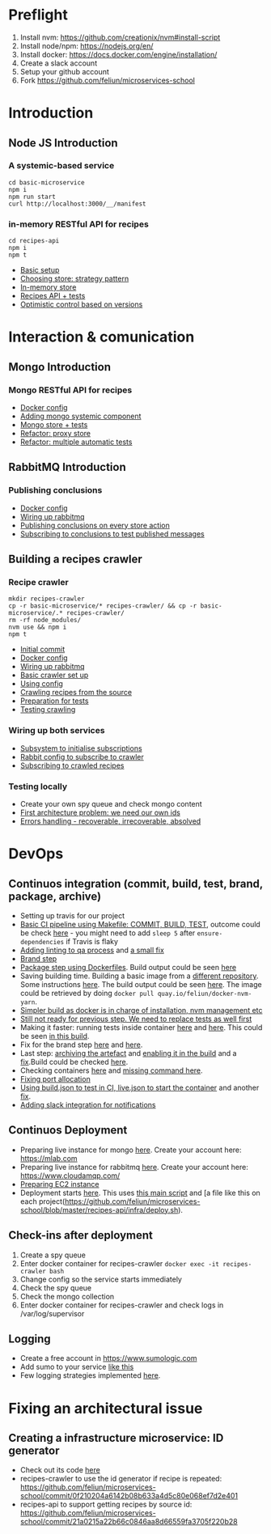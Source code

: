# Preflight

1. Install nvm: https://github.com/creationix/nvm#install-script
2. Install node/npm: https://nodejs.org/en/
3. Install docker: https://docs.docker.com/engine/installation/
4. Create a slack account
5. Setup your github account
6. Fork https://github.com/feliun/microservices-school

# Introduction

## Node JS Introduction

### A systemic-based service

```
cd basic-microservice
npm i
npm run start
curl http://localhost:3000/__/manifest
```

### in-memory RESTful API for recipes

```
cd recipes-api
npm i
npm t
```
- [Basic setup](https://github.com/feliun/microservices-school/commit/7f8ea46f69017f2b3748313fdabbe98d1d91b792)
- [Choosing store: strategy pattern](https://github.com/feliun/microservices-school/commit/910cb1283606d6d95ba71dd822501001d8942a71)
- [In-memory store](https://github.com/feliun/microservices-school/commit/8b07859deb97d5d98a3ae230b6af74923772e50f)
- [Recipes API + tests](https://github.com/feliun/microservices-school/commit/12ecc27016a67a05e51a43c6853786857a04d0db)
- [Optimistic control based on versions](https://github.com/feliun/microservices-school/commit/8949ea7119156e4eb6e279aa75f770545daa144f)

# Interaction & comunication

## Mongo Introduction

### Mongo RESTful API for recipes
- [Docker config](https://github.com/feliun/microservices-school/commit/829bbc3ced32e701136f94f55c9f0344abfcd377)
- [Adding mongo systemic component](https://github.com/feliun/microservices-school/commit/2deb5b311ee785781d20c098f55a52d32ec5e5a4)
- [Mongo store + tests](https://github.com/feliun/microservices-school/commit/5423f7f0f9c0acd358e8181bcc988e5434e26a1d)
- [Refactor: proxy store](https://github.com/feliun/microservices-school/commit/77b26f343442a9c45f1c029a462db54a776bfc15)
- [Refactor: multiple automatic tests](https://github.com/feliun/microservices-school/commit/ef2eb0d9e000dc63fbab2dce4c761ef089c4d28f)

## RabbitMQ Introduction

### Publishing conclusions
- [Docker config](https://github.com/feliun/microservices-school/commit/efbec01dde74d9ae07a190c801166367660d9da1)
- [Wiring up rabbitmq](https://github.com/feliun/microservices-school/commit/de850c4a9e45aef527e3b0fdb5a7c0d726a9f250)
- [Publishing conclusions on every store action](https://github.com/feliun/microservices-school/commit/a466f9d5d08f510a18919ae3bd94f0965ffe1c59)
- [Subscribing to conclusions to test published messages](https://github.com/feliun/microservices-school/commit/9035623f0742660f56430bfa5437a74e5cc61599)

## Building a recipes crawler

### Recipe crawler
```
mkdir recipes-crawler
cp -r basic-microservice/* recipes-crawler/ && cp -r basic-microservice/.* recipes-crawler/
rm -rf node_modules/
nvm use && npm i
npm t
```
- [Initial commit](https://github.com/feliun/microservices-school/commit/4aa6fb767a751480eeccb667d2bccd73f4e70228)
- [Docker config](https://github.com/feliun/microservices-school/commit/2851c9323f9fd4d794f37091735777c1d4dfca1b)
- [Wiring up rabbitmq](https://github.com/feliun/microservices-school/commit/cf5b166f2f69c20bfa60bb4f30d4bdb0bc68f326)
- [Basic crawler set up](https://github.com/feliun/microservices-school/commit/072825d0bee2e3e46a21963d109a3bcd49b65130)
- [Using config](https://github.com/feliun/microservices-school/commit/cd5b8f8342c24e6adf85572415511cb5fb377dff)
- [Crawling recipes from the source](https://github.com/feliun/microservices-school/commit/1e2005bc386435a3ced034b59d3572278c9b01a3)
- [Preparation for tests](https://github.com/feliun/microservices-school/commit/d2cde89e0405713e18f2a77e50603ac8083e4347)
- [Testing crawling](https://github.com/feliun/microservices-school/commit/52a55c751d130242c2db977a5f60eefe93a33705)

### Wiring up both services
- [Subsystem to initialise subscriptions](https://github.com/feliun/microservices-school/commit/1e87161d2d073e9cd42505a59bb8618a1f72c261)
- [Rabbit config to subscribe to crawler](https://github.com/feliun/microservices-school/commit/3711a1d05f96a31f8b373e4165be976b66fa6746)
- [Subscribing to crawled recipes](https://github.com/feliun/microservices-school/commit/a5468ce5750a8c6b9c1351211467f12ff2c4d787)

### Testing locally
- Create your own spy queue and check mongo content
- [First architecture problem: we need our own ids](https://github.com/feliun/microservices-school/commit/3ec8c312f7468689b537ef4d77aae214979a9773)
- [Errors handling - recoverable, irrecoverable, absolved](https://github.com/feliun/microservices-school/commit/caaf2b38121591366fbe799a9c40eb358705883e)

# DevOps

## Continuos integration (commit, build, test, brand, package, archive)
- Setting up travis for our project
- [Basic CI pipeline using Makefile: COMMIT, BUILD, TEST](https://github.com/feliun/microservices-school/commit/09ee8ba01300d70ef557694aa3d432c7a81708a6), outcome could be check [here](https://travis-ci.org/feliun/microservices-school/builds/252189365) - you might need to add `sleep 5` after `ensure-dependencies` if Travis is flaky
- [Adding linting to qa process](https://github.com/feliun/microservices-school/commit/590035a42f7eab7ebca6dff67ac61e8d815da4b6) and [a small fix](https://github.com/feliun/microservices-school/commit/5427a38c41e6740cad25709d22331600ff91f864)
- [Brand step](https://github.com/feliun/microservices-school/commit/3d2e01d008d1e831220e756d441f721bb8ea7bf4)
- [Package step using Dockerfiles](https://github.com/feliun/microservices-school/commit/db5d8b1bef578817c6002f93afc07255e72f5968). Build output could be seen [here](https://travis-ci.org/feliun/microservices-school/builds/252595747)
- Saving building time. Building a basic image from a [different repository](https://github.com/feliun/docker-nvm-yarn/commit/1dccb1a679d9a3aa71efe30cde3e24f1a6fcbb8e). Some instructions [here](https://github.com/feliun/docker-nvm-yarn#docker-nvm-yarn). The build output could be seen [here](https://quay.io/repository/feliun/docker-nvm-yarn/build/a5c5ecdd-fea8-436e-9898-dfb2ac60eeba). The image could be retrieved by doing `docker pull quay.io/feliun/docker-nvm-yarn`.
- [Simpler build as docker is in charge of installation, nvm management etc](https://github.com/feliun/microservices-school/commit/b7d8440b5525037b39a651aaf74714a5a04bc3e9)
- [Still not ready for previous step. We need to replace tests as well first](https://github.com/feliun/microservices-school/commit/4eed25035e34c4589ac7f52dfcac64bb0f0734a9)
- Making it faster: running tests inside container [here](https://github.com/feliun/microservices-school/commit/29e0ee35fea4dd458d3a94d8a6748495685fcd7a) and [here](https://github.com/feliun/microservices-school/commit/e122515d7321c3f50f3851673d29db2e106a48a8). This could be seen [in this build](https://travis-ci.org/feliun/microservices-school/builds/253291881).
- Fix for the brand step [here](https://github.com/feliun/microservices-school/commit/26f112be3b55e0c446dfc9c49b563a05be5f28f5) and [here](https://github.com/feliun/microservices-school/commit/444e35a168c819f5a6c447c676429ab9f38d4607).
- Last step: [archiving the artefact](https://github.com/feliun/microservices-school/commit/6faae4e62912794ebd4a8d28059b6c869cb5efb6) and [enabling it in the build](https://github.com/feliun/microservices-school/commit/1f7ffb977a8d6b000b330aad67dc3d7c4039b1c6) and a [fix](https://github.com/feliun/microservices-school/commit/fadb27a833274ea5a4149d611ef64578c4b51503).Build could be checked [here](https://travis-ci.org/feliun/microservices-school/builds/253555540).
- Checking containers [here](https://github.com/feliun/microservices-school/commit/dd1a2f57d9871aa21413c00dfcc56e06b6b2b65d) and [missing command here](https://github.com/feliun/microservices-school/commit/31c0cc8793a5b3063656beb8a07d9b5775cf4bcc).
- [Fixing port allocation](https://github.com/feliun/microservices-school/commit/2cc5a893414a2061e5c92665ea67b93c80ef599c)
- [Using build.json to test in CI, live.json to start the container](https://github.com/feliun/microservices-school/commit/bb9cf881cd9b8333303de115626773d28a79766f) and another [fix](https://github.com/feliun/microservices-school/commit/0c8cf8027bae8b1bfb54536153af40f0e569dd70).
- [Adding slack integration for notifications](https://github.com/feliun/microservices-school/commit/f94577d67c1d8706be2207ab84c98887d41ff150)

## Continuos Deployment
- Preparing live instance for mongo [here](https://github.com/feliun/microservices-school/commit/9a715f43cf8bfc534078b03b2ee13c07e5f8bc3f). Create your account here: https://mlab.com
- Preparing live instance for rabbitmq [here](https://github.com/feliun/microservices-school/commit/e7fe1a99303dae575cf4601269f80a08b7582439). Create your account here: https://www.cloudamqp.com/
- [Preparing EC2 instance](https://github.com/feliun/microservices-school/commit/f456141230c4c50a16ff60f8059cbef2e5dac59f)
- Deployment starts [here](https://github.com/feliun/microservices-school/blob/master/.travis.yml#L38). This uses [this main script](https://github.com/feliun/microservices-school/blob/master/Makefile#L38-L42) and [a file like this on each project(https://github.com/feliun/microservices-school/blob/master/recipes-api/infra/deploy.sh).

## Check-ins after deployment
1. Create a spy queue
2. Enter docker container for recipes-crawler `docker exec -it recipes-crawler bash`
3. Change config so the service starts immediately
4. Check the spy queue
5. Check the mongo collection
6. Enter docker container for recipes-crawler and check logs in /var/log/supervisor

## Logging
- Create a free account in https://www.sumologic.com
- Add sumo to your service [like this](https://github.com/feliun/microservices-school/commit/c0fe69cca7838e57c9decc6e77cc170f97ec8b30)
- Few logging strategies implemented [here](https://github.com/feliun/microservices-school/tree/master/recipes-id-generator/components/generators/strategies).

# Fixing an architectural issue

## Creating a infrastructure microservice: ID generator
- Check out its code [here](https://github.com/feliun/microservices-school/tree/master/recipes-id-generator)
- recipes-crawler to use the id generator if recipe is repeated: https://github.com/feliun/microservices-school/commit/0f210204a6142b08b633a4d5c80e068ef7d2e401
- recipes-api to support getting recipes by source id: https://github.com/feliun/microservices-school/commit/21a0215a22b66c0846aa8d66559fa3705f220b28


